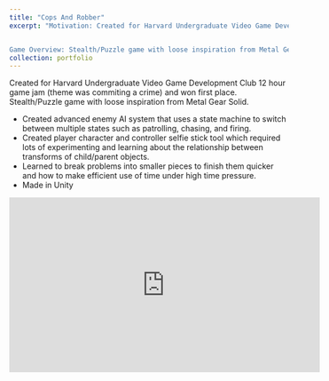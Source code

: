 ```yaml
---
title: "Cops And Robber"
excerpt: "Motivation: Created for Harvard Undergraduate Video Game Development Club 12 hour game jam (theme was commiting a crime) where it won first place. 


Game Overview: Stealth/Puzzle game with loose inspiration from Metal Gear Solid.<br/><img src='/images/CopsAndRobber.jpg' width='560' height='315'>"
collection: portfolio
---
```

Created for Harvard Undergraduate Video Game Development Club 12 hour game jam (theme was commiting a crime) and won first place. Stealth/Puzzle game with loose inspiration from Metal Gear Solid.

- Created advanced enemy AI system that uses a state machine to switch between multiple states such as patrolling, chasing, and firing.
- Created player character and controller selfie stick tool which required lots of experimenting and learning about the relationship between transforms of child/parent objects.
- Learned to break problems into smaller pieces to finish them quicker and how to make efficient use of time under high time pressure.
- Made in Unity

<iframe width="560" height="315" src="https://www.youtube.com/embed/gpAF9P-Ay1g" frameborder="0" allowfullscreen></iframe>
